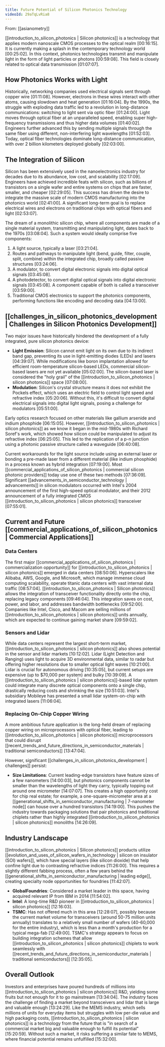 ```yaml
---
title: Future Potential of Silicon Photonics Technology
videoId: 29aTqLvRia8
---
```


From: [[asianometry]] <br/> 

[[introduction_to_silicon_photonics | Silicon photonics]] is a technology that applies modern nanoscale CMOS processes to the optical realm <a class="yt-timestamp" data-t="00:16:15">[00:16:15]</a>. It is currently making a splash in the contemporary technology world <a class="yt-timestamp" data-t="00:25:02">[00:25:02]</a>. In this context, photonics technologies transmit and manipulate light in the form of light particles or photons <a class="yt-timestamp" data-t="00:59:08">[00:59:08]</a>. This field is closely related to optical data transmission <a class="yt-timestamp" data-t="01:07:07">[01:07:07]</a>.

## How Photonics Works with Light

Historically, networking companies used electrical signals sent through copper wire <a class="yt-timestamp" data-t="01:11:08">[01:11:08]</a>. However, electrons in these wires interact with other atoms, causing slowdown and heat generation <a class="yt-timestamp" data-t="01:16:04">[01:16:04]</a>. By the 1990s, the struggle with exploding data traffic led to a revolution in long-distance communications: switching to light sent via optic fiber <a class="yt-timestamp" data-t="01:24:00">[01:24:00]</a>. Light moves through optical fiber at an unparalleled speed, enabling super high-frequency transmissions and thus higher data volumes <a class="yt-timestamp" data-t="01:40:02">[01:40:02]</a>. Engineers further advanced this by sending multiple signals through the same fiber using different, non-interfering light wavelengths <a class="yt-timestamp" data-t="01:52:03">[01:52:03]</a>. Today, optical fiber technologies dominate long-distance communication, with over 2 billion kilometers deployed globally <a class="yt-timestamp" data-t="02:03:00">[02:03:00]</a>.

## The Integration of Silicon

Silicon has been extensively used in the nanoelectronics industry for decades due to its abundance, low cost, and scalability <a class="yt-timestamp" data-t="02:17:09">[02:17:09]</a>. Engineers have achieved incredible feats with silicon, such as billions of transistors on a single wafer and entire systems on chips that are faster, smaller, and cheaper <a class="yt-timestamp" data-t="02:29:05">[02:29:05]</a>. This success has driven the desire to integrate the massive scale of modern CMOS manufacturing into the photonics world <a class="yt-timestamp" data-t="02:41:00">[02:41:00]</a>. A significant long-term goal is to replace electrical wires and electrons on traditional chips with optical fibers and light <a class="yt-timestamp" data-t="02:53:07">[02:53:07]</a>.

The dream of a monolithic silicon chip, where all components are made of a single material system, transmitting and manipulating light, dates back to the 1970s <a class="yt-timestamp" data-t="03:08:04">[03:08:04]</a>. Such a system would ideally comprise five components:
1.  A light source, typically a laser <a class="yt-timestamp" data-t="03:21:04">[03:21:04]</a>.
2.  Routes and pathways to manipulate light (bend, guide, filter, couple, split, combine) within the integrated chip, broadly called passive structures <a class="yt-timestamp" data-t="03:24:06">[03:24:06]</a>.
3.  A modulator, to convert digital electronic signals into digital optical signals <a class="yt-timestamp" data-t="03:45:08">[03:45:08]</a>.
4.  A photodetector, to convert digital optical signals into digital electronic signals <a class="yt-timestamp" data-t="03:45:08">[03:45:08]</a>. A component capable of both is called a transceiver <a class="yt-timestamp" data-t="03:59:00">[03:59:00]</a>.
5.  Traditional CMOS electronics to support the photonics components, performing functions like encoding and decoding data <a class="yt-timestamp" data-t="04:13:00">[04:13:00]</a>.

## [[challenges_in_silicon_photonics_development | Challenges in Silicon Photonics Development]]

Two major issues have historically hindered the development of a fully integrated, pure silicon photonics device:
*   **Light Emission**: Silicon cannot emit light on its own due to its indirect band gap, preventing its use in light-emitting diodes (LEDs) and lasers <a class="yt-timestamp" data-t="04:39:07">[04:39:07]</a>. While modifications like boron implantation allowed for efficient room-temperature silicon-based LEDs, commercial silicon-based lasers are not yet available <a class="yt-timestamp" data-t="05:02:00">[05:02:00]</a>. The silicon-based laser is considered the "holy grail" of the [[introduction_to_silicon_photonics | silicon photonics]] space <a class="yt-timestamp" data-t="07:08:00">[07:08:00]</a>.
*   **Modulation**: Silicon's crystal structure means it does not exhibit the Pockels effect, which uses an electric field to control light speed and refractive index <a class="yt-timestamp" data-t="05:20:06">[05:20:06]</a>. Without this, it's difficult to convert digital electrical signals into digital light signals, posing a challenge for modulators <a class="yt-timestamp" data-t="05:51:00">[05:51:00]</a>.

Early optics research focused on other materials like gallium arsenide and indium phosphide <a class="yt-timestamp" data-t="06:15:05">[06:15:05]</a>. However, [[introduction_to_silicon_photonics | silicon photonics]] as we know it began in the mid-1980s with Richard Soref's work, which showed how silicon could be manipulated to adjust its refractive index <a class="yt-timestamp" data-t="06:25:05">[06:25:05]</a>. This led to the replication of a p-n junction using a photonic passive structure called a waveguide <a class="yt-timestamp" data-t="06:40:08">[06:40:08]</a>.

Current workarounds for the light source include using an external laser or bonding a pre-made laser from a different material (like indium phosphide) in a process known as hybrid integration <a class="yt-timestamp" data-t="07:19:00">[07:19:00]</a>. Most [[commercial_applications_of_silicon_photonics | commercial silicon photonic providers]] today use one of these two methods <a class="yt-timestamp" data-t="07:36:09">[07:36:09]</a>. Significant [[advancements_in_semiconductor_technology | advancements]] in silicon modulators occurred with Intel's 2004 announcement of the first high-speed optical modulator, and their 2012 announcement of a fully integrated CMOS [[introduction_to_silicon_photonics | silicon photonics]] transceiver <a class="yt-timestamp" data-t="07:55:01">[07:55:01]</a>.

## Current and Future [[commercial_applications_of_silicon_photonics | Commercial Applications]]

### Data Centers
The first major [[commercial_applications_of_silicon_photonics | commercialization opportunity]] for [[introduction_to_silicon_photonics | silicon photonics]] emerged in data centers <a class="yt-timestamp" data-t="08:50:06">[08:50:06]</a>. Hyperscalers like Alibaba, AWS, Google, and Microsoft, which manage immense cloud computing scalability, operate titanic data centers with vast internal data traffic <a class="yt-timestamp" data-t="08:57:04">[08:57:04]</a>. [[introduction_to_silicon_photonics | Silicon photonics]] allows the integration of transceiver functionality directly onto the chip, replacing legacy components <a class="yt-timestamp" data-t="09:46:04">[09:46:04]</a>. This integration saves on cost, power, and labor, and addresses bandwidth bottlenecks <a class="yt-timestamp" data-t="09:52:00">[09:52:00]</a>. Companies like Intel, Cisco, and Macom are selling millions of [[introduction_to_silicon_photonics | silicon photonics]] units annually, which are expected to continue gaining market share <a class="yt-timestamp" data-t="09:59:02">[09:59:02]</a>.

### Sensors and Lidar
While data centers represent the largest short-term market, [[introduction_to_silicon_photonics | silicon photonics]] also shows potential in the sensor and lidar markets <a class="yt-timestamp" data-t="10:12:02">[10:12:02]</a>. Lidar (Light Detection and Ranging) uses light to acquire 3D environmental data, similar to radar but offering higher resolutions due to smaller optical light waves <a class="yt-timestamp" data-t="10:21:00">[10:21:00]</a>. Lidar is crucial for autonomous driving <a class="yt-timestamp" data-t="10:35:05">[10:35:05]</a>, but current setups are expensive (up to $70,000 per system) and bulky <a class="yt-timestamp" data-t="10:39:09">[10:39:09]</a>. A [[introduction_to_silicon_photonics | silicon photonics]]-based lidar system could integrate many discrete optical components onto a single chip, drastically reducing costs and shrinking the size <a class="yt-timestamp" data-t="10:51:03">[10:51:03]</a>. Intel's subsidiary Mobileye has presented a small lidar system-on-chip with integrated lasers <a class="yt-timestamp" data-t="11:06:04">[11:06:04]</a>.

### Replacing On-Chip Copper Wiring
A more ambitious future application is the long-held dream of replacing copper wiring on microprocessors with optical fiber, leading to [[introduction_to_silicon_photonics | silicon photonics]] microprocessors that could disrupt [[recent_trends_and_future_directions_in_semiconductor_materials | traditional semiconductors]] <a class="yt-timestamp" data-t="13:47:04">[13:47:04]</a>.

However, significant [[challenges_in_silicon_photonics_development | challenges]] persist:
*   **Size Limitations**: Current leading-edge transistors have feature sizes of a few nanometers <a class="yt-timestamp" data-t="14:00:03">[14:00:03]</a>, but photonics components cannot be smaller than the wavelengths of light they carry, typically topping out around one micrometer <a class="yt-timestamp" data-t="14:07:07">[14:07:07]</a>. This creates a high opportunity cost for chip real estate; for example, a one-square-micrometer area at a [[generational_shifts_in_semiconductor_manufacturing | 7-nanometer node]] can house over a hundred transistors <a class="yt-timestamp" data-t="14:19:00">[14:19:00]</a>. This pushes the industry towards packaging solutions that pair photonics and traditional chiplets rather than highly integrated [[introduction_to_silicon_photonics | silicon photonics]] monoliths <a class="yt-timestamp" data-t="14:26:09">[14:26:09]</a>.

## Industry Landscape

[[introduction_to_silicon_photonics | Silicon photonics]] products utilize [[evolution_and_uses_of_silicon_wafers_in_technology | silicon on insulator (SOI) wafers]], which have special layers (like silicon dioxide) that help confine light due to contrasting refractive indices <a class="yt-timestamp" data-t="11:26:00">[11:26:00]</a>. This requires a slightly different fabbing process, often a few years behind the [[generational_shifts_in_semiconductor_manufacturing | leading edge]], creating specialty node opportunities for foundries <a class="yt-timestamp" data-t="11:42:07">[11:42:07]</a>.

*   **GlobalFoundries**: Considered a market leader in this space, having acquired relevant IP from IBM in 2014 <a class="yt-timestamp" data-t="11:54:02">[11:54:02]</a>.
*   **Intel**: A long-time R&D pioneer in [[introduction_to_silicon_photonics | silicon photonics]] <a class="yt-timestamp" data-t="12:16:03">[12:16:03]</a>.
*   **TSMC**: Has not offered much in this area <a class="yt-timestamp" data-t="12:28:07">[12:28:07]</a>, possibly because the current market volume for transceivers (around 50-75 million units annually) translates to a relatively small number of wafers (40-60,000 for the entire industry), which is less than a month's production for a typical mega-fab <a class="yt-timestamp" data-t="12:49:00">[12:49:00]</a>. TSMC's strategy appears to focus on building integration schemes that allow [[introduction_to_silicon_photonics | silicon photonics]] chiplets to work seamlessly with [[recent_trends_and_future_directions_in_semiconductor_materials | traditional semiconductors]] <a class="yt-timestamp" data-t="12:35:05">[12:35:05]</a>.

## Overall Outlook

Investors and enterprises have poured hundreds of millions into [[introduction_to_silicon_photonics | silicon photonics]] R&D, yielding some fruits but not enough for it to go mainstream <a class="yt-timestamp" data-t="13:34:04">[13:34:04]</a>. The industry faces the challenge of finding a market beyond transceivers and lidar that is large and valuable enough <a class="yt-timestamp" data-t="13:24:29">[13:24:29]</a>. Like the MEMS industry, which sells millions of units for everyday items but struggles with low per-die value and high packaging costs, [[introduction_to_silicon_photonics | silicon photonics]] is a technology from the future that is "in search of a commercial market big and valuable enough to fulfill its potential" <a class="yt-timestamp" data-t="15:20:59">[15:20:59]</a>. Without such a market, it risks suffering a similar fate to MEMS, where financial potential remains unfulfilled <a class="yt-timestamp" data-t="15:32:00">[15:32:00]</a>.